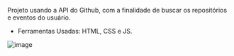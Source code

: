 Projeto usando a API do Github, com a finalidade de buscar os repositórios e eventos do usuário.
- Ferramentas Usadas: HTML, CSS e JS.
  
![image](https://github.com/Leen-lm/projeto-fetch-github/assets/162745918/bb8f9025-3f49-4977-9245-e4d7ad434496)
